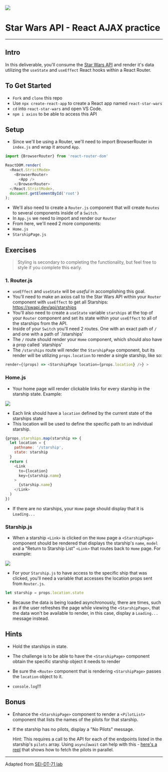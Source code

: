 <img src="https://i.imgur.com/go18uJE.jpg">

# Star Wars API - React AJAX practice

---

## Intro

In this deliverable, you'll consume the [Star Wars API](https://swapi.dev/) and render it's data utilizing the `useState` and `useEffect` React hooks within a React Router.

## To Get Started
- `Fork` and `clone` this repo
- Use `npx create-react-app` to create a React app named `react-star-wars`
- `cd` into `react-star-wars` and open VS Code.
- `npm i axios` to be able to access this API

## Setup
- Since we'll be using a Router, we'll need to import BrowserRouter in `index.js` and wrap it around `App`.
```js
import {BrowserRouter} from 'react-router-dom'

ReactDOM.render(
  <React.StrictMode>
    <BrowserRouter>
      <App />
    </BrowserRouter>
  </React.StrictMode>,
  document.getElementById('root')
);
```

- We'll also need to create a `Router.js` component that will create `Routes` to several components inside of a `Switch`.
- In `App.js` we need to import and render our `Router`
- From here, we'll need 2 more components:
- `Home.js`
- `StarshipPage.js`


## Exercises

> Styling is secondary to completing the functionality, but feel free to style if you complete this early.



### 1. Router.js
- `useEffect` and `useState` will be _useful_ in accomplishing this goal.
- You'll need to make an axios call to the Star Wars API within your `Router` component with `useEffect` to get all Starships: https://swapi.dev/api/starships
- You'll also need to create a `useState` variable `starships` at the top of your `Router` component and set its state within your `useEffect` to all of the starships from the API.
- Inside of your `Switch` you'll need 2 routes. One with an exact path of `/` and one with a path of `/starships'
- The `/` route should render your `Home` component, which should also have a prop called `starships'
- The `/starships` route will render the `StarshipPage` component, but its render will be utilizing `props.location` to render a single starship, like so:
```js
render={(props) => <StarshipPage location={props.location} />} >
```

### Home.js
- Your home page will render clickable links for every starship in the starship state. Example:

<img src="https://i.imgur.com/VERV0nk.png">

- Each link should have a `location` defined by the current state of the starships state
- This location will be used to define the specific path to an individual starship.
```js
{props.starships.map(starship => {
  let location = {
    pathname: '/starship',
    state: starship
  }
  return (
    <Link
      to={location}
      key={starship.name}
    >
      {starship.name}
    </Link>
  )
})
```
- If there are no starships, your `Home` page should display that it is `Loading...`

### Starship.js
- When a starship `<Link>` is clicked on the `Home` page a `<StarshipPage>` component should be rendered that displays the starship's `name`, `model` and a "Return to Starship List" `<Link>` that routes back to `Home` page. For example:

<img src="https://i.imgur.com/IjRwsHk.png">

- For your `Starship.js` to have access to the specific ship that was clicked, you'll need a variable that accesses the location props sent from `Router.js`.
```js
let starship = props.location.state
```
- Because the data is being loaded asynchronously, there are times, such as if the user refreshes the page while viewing the `<StarshipPage>`, that the data won't be available to render, in this case, display a `Loading...` message instead.

## Hints

- Hold the starships in state.

- The challenge is to be able to have the `<StarshipPage>` component obtain the specific starship object it needs to render

- Be sure the `<Route>` component that is rendering `<StarshipPage>` passes the `location` object to it.

- `console.log`!!!


## Bonus

- Enhance the `<StarshipPage>` component to render a `<PilotList>` component that lists the names of the pilots for that starship.

- If the starship has no pilots, display a "No Pilots" message.

	Hint: This requires a call to the API for each of the endpoints listed in the starship's `pilots` array. Using `async`/`await` can help with this - [here's a repl](https://repl.it/@jim_clark/Multiple-AJAX-Calls) that shows how to fetch the pilots in parallel.

---

Adapted from [SEI-DT-71 lab](https://git.generalassemb.ly/SEI/dt-71/blob/master/units/4_mern_stack/w11/d3/03-react-ajax-lab/react-ajax-lab.md)
